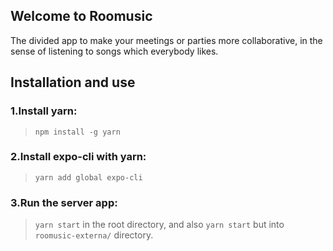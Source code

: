## Welcome to Roomusic

The divided app to make your meetings or parties more collaborative, in the sense of listening to songs which everybody likes.

## Installation and use

### 1.Install yarn: 
> `npm install -g yarn`
### 2.Install expo-cli with yarn:
>  `yarn add global expo-cli`
### 3.Run the server app:
>  `yarn start` in the root directory, and also `yarn start` but into `roomusic-externa/` directory.
